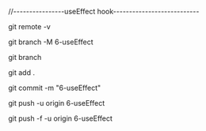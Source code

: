 //----------------useEffect hook---------------------------

git remote -v

git branch -M 6-useEffect

git branch

git add .

git commit -m "6-useEffect"


git push -u origin 6-useEffect

git push -f -u origin 6-useEffect
